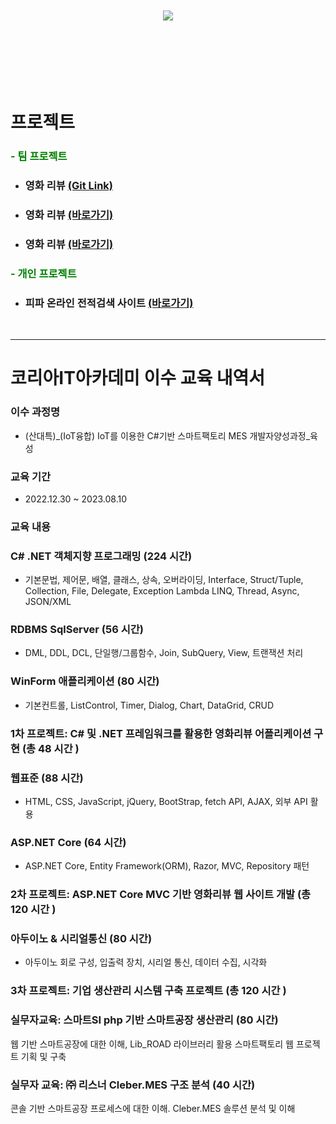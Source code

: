 <br><br><br><br><br><br>
<div align=center>
	<img src="https://capsule-render.vercel.app/api?&color=auto&customColorList=4&type=cylinder&height=180&section=header&text=Donghoo's%20Portfolio&fontSize=60" />	
</div>
<br><br><br><br><br><br>


# 프로젝트

### <span style="color: Green">- 팀 프로젝트</span>

- ### **영화 리뷰** [(Git Link)](https://github.com/nikerun23/gradeprocess/tree/master/gradeprocess)
- ### **영화 리뷰** [(바로가기)](https://github.com/nikerun23/gradeprocess/tree/master/gradeprocess)
- ### **영화 리뷰** [(바로가기)](https://github.com/nikerun23/gradeprocess/tree/master/gradeprocess)

### <span style="color: Green">- 개인 프로젝트</span>
- ### **피파 온라인 전적검색 사이트** [(바로가기)](https://github.com/keemdonghoo/miniProject)
  
<br>

---


# 코리아IT아카데미 이수 교육 내역서


### 이수 과정명
- (산대특)_(IoT융합) IoT를 이용한 C#기반 스마트팩토리 MES 개발자양성과정_육성
### 교육 기간
- 2022.12.30 ~ 2023.08.10
### 교육 내용
### **C# .NET 객체지향 프로그래밍 (224 시간)**<br>
- 기본문법, 제어문, 배열, 클래스, 상속, 오버라이딩, Interface, Struct/Tuple, Collection, File, Delegate, Exception Lambda LINQ, Thread, Async, JSON/XML

### **RDBMS SqlServer (56 시간)**<br>
 - DML, DDL, DCL, 단일행/그룹함수, Join, SubQuery, View, 트랜잭션 처리

### **WinForm 애플리케이션 (80 시간)**<br>
- 기본컨트롤, ListControl, Timer, Dialog, Chart, DataGrid, CRUD

### **1차 프로젝트: C# 및 .NET 프레임워크를 활용한 영화리뷰 어플리케이션 구현 (총 48 시간 )**

### **웹표준 (88 시간)**<br>
- HTML, CSS, JavaScript, jQuery, BootStrap, fetch API, AJAX, 외부 API 활용

### **ASP.NET Core (64 시간)**<br>
- ASP.NET Core, Entity Framework(ORM), Razor, MVC, Repository 패턴

### **2차 프로젝트: ASP.NET Core MVC 기반 영화리뷰 웹 사이트 개발 (총 120 시간 )**<br>
 
### **아두이노 & 시리얼통신 (80 시간)**<br>
- 아두이노 회로 구성, 입출력 장치, 시리얼 통신, 데이터 수집, 시각화

### **3차 프로젝트: 기업 생산관리 시스템 구축 프로젝트 (총 120 시간 )**<br>

###  **실무자교육: 스마트SI php 기반 스마트공장 생산관리  (80 시간)**<br>
웹 기반 스마트공장에 대한 이해, Lib_ROAD 라이브러리 활용 스마트팩토리 웹 프로젝트 기획 및 구축

### **실무자 교육: ㈜ 리스너  Cleber.MES 구조 분석  (40 시간)**<br>
콘솔 기반 스마트공장 프로세스에 대한 이해. Cleber.MES 솔루션 분석 및 이해

